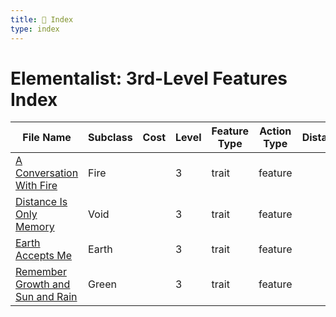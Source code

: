 ```yaml
---
title: 📑 Index
type: index
---
```


# Elementalist: 3rd-Level Features Index

| File Name                                                                         | Subclass | Cost | Level | Feature Type | Action Type | Distance | Target |
| --------------------------------------------------------------------------------- | -------- | ---- | ----- | ------------ | ----------- | -------- | ------ |
| [A Conversation With Fire](../A%20Conversation%20With%20Fire)                     | Fire     |      | 3     | trait        | feature     |          |        |
| [Distance Is Only Memory](../Distance%20Is%20Only%20Memory)                       | Void     |      | 3     | trait        | feature     |          |        |
| [Earth Accepts Me](../Earth%20Accepts%20Me)                                       | Earth    |      | 3     | trait        | feature     |          |        |
| [Remember Growth and Sun and Rain](../Remember%20Growth%20and%20Sun%20and%20Rain) | Green    |      | 3     | trait        | feature     |          |        |
